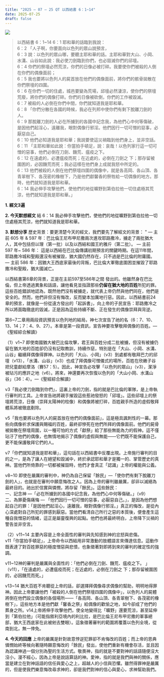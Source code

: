 ```yaml
---
title: "2025 – 07 – 25 QT 以西結書 6：1~14"
date: 2025-07-25
draft: false
---
```


![](/images/qt.jpg)
> 以西結書 6：1~14 
> 6：1 耶和華的話臨到我說：    
> 6：2 「人子啊，你要面向以色列的眾山說預言，  
> 6：3 說：以色列的眾山哪，要聽主耶和華的話。主耶和華對大山、小岡、水溝、山谷如此說：我必使刀劍臨到你們，也必毀滅你們的邱壇。  
> 6：4 你們的祭壇必然荒涼，你們的日像必被打碎。我要使你們被殺的人倒在你們的偶像面前；  
> 6：5 我也要將以色列人的屍首放在他們的偶像面前，將你們的骸骨拋散在你們祭壇的四圍。  
> 6：6 在你們一切的住處，城邑要變為荒場，邱壇必然淒涼，使你們的祭壇荒廢，將你們的偶像打碎。你們的日像被砍倒，你們的工作被毀滅。  
> 6：7 被殺的人必倒在你們中間，你們就知道我是耶和華。    
> 6：8 「你們分散在各國的時候，我必在列邦中使你們有剩下脫離刀劍的人。  
> 6：9 那脫離刀劍的人必在所擄到的各國中記念我，為他們心中何等傷破，是因他們起淫心，遠離我，眼對偶像行邪淫。他們因行一切可憎的惡事，必厭惡自己。  
> 6：10 他們必知道我是耶和華；我說要使這災禍臨到他們身上，並非空話。  
> 6：11 「主耶和華如此說：你當拍手頓足，說：哀哉！以色列家行這一切可憎的惡事，他們必倒在刀劍、饑荒、瘟疫之下。  
> 6：12 在遠處的，必遭瘟疫而死；在近處的，必倒在刀劍之 下；那存留被圍困的，必因饑荒而死；我必這樣在他們身上成就我怒中所定的。  
> 6：13 他們被殺的人倒在他們祭壇四圍的偶像中，就是各高岡、各山頂、各青翠樹下、各茂密的橡樹下，乃是他們獻馨香的祭牲給一切偶像的地方。那時，他們就知道我是耶和華。  
> 6：14 我必伸手攻擊他們，使他們的地從曠野到第伯拉他一切住處極其荒涼，他們就知道我是耶和華。」  



**1.  經文3遍**

**2. 今天默想經文**
結 6：14 我必伸手攻擊他們，使他們的地從曠野到第伯拉他一切住處極其荒涼，他們就知道我是耶和華。    

**3. 默想分享**
歷史背景：要更清楚今天的經文，我們要先了解經文的背景： "
— 主前 605 年 & 597 年：巴比倫王尼布甲尼撒兩次進攻耶路撒冷，擄走了兩批猶大人，其中包括但以理（第一批）以及以西結和國王約雅斤（第二批）。
— 主前 597 年~ 586 年： 這是以西結在巴比倫傳講初期預言的關鍵時期。在這11年間，耶路撒冷城和聖殿還沒有被摧毀，猶大國仍然存在，只不過是巴比倫的附庸國。
— 主前 586 年：因猶大王西底家最後的背叛，巴比倫大軍徹底圍困並摧毀了耶路撒冷和聖殿，猶大國滅亡。

以西結書第6章的背景，正是在主前597至586年之間 發出的。他雖然身在巴比倫，但上帝透過異象和話語，讓他看見並指證那些**仍留在猶大地的百姓**所犯的罪。這些百姓錯誤地認為，既然他們沒有被擄走，就代表上帝仍然與他們同在，他們是安全的。然而，他們非但沒有悔改，反而變本加厲地行惡。因此，以西結書前24章的預言，就像是一份從遠方發出的「起訴書」，向上帝的子民宣告：耶路撒冷之所以將面臨徹底的毀滅，正是因為這些持續不斷、正在發生的偶像崇拜與背逆。

第6\~7二章用兩段資訊預言以色列地的結局，神七次宣告了祂的名（6：7、10、13、14；7：4、9、27）。本章是第一段資訊，宣告神要攻擊敬拜偶像的百姓。—《聖經綜合解讀》

（1）v1\~7 即使南國猶大被巴比倫攻擊，君王與百姓分成二批被擄，但沒有被擄仍留在猶大地的百姓卻仍沒有記取教訓，持續作惡，特別是在「大山、小岡、水溝、山谷」繼續拜偶像得罪神。以色列的「大山、小岡」（v3）到處都有敬拜巴力的邱壇（v13），「水溝、山谷」（v3）也成了拜偶像可憎儀式的場所，百姓在欣嫩子谷把兒童獻給摩洛（賽57：5）。因此，神宣告必攻擊「以色列的眾山」（v3），潔淨被玷污的應許之地（v6）。將來，神還要再次恢復以色列的「大山小岡、水溝山谷」（36：4）。—《聖經綜合解讀》

v3「我必使刀劍臨到你們」，這裏上帝的刀劍，指的就是巴比倫的軍隊，是上帝執行審判的工具。上帝宣告祂將親手摧毀這些惹祂發怒的「邱壇」。這些邱壇上的祭壇將荒涼，日像（崇拜太陽神的柱像）和偶像將被打碎，百姓親手所造的虛假敬拜體系將被徹底剷除。

v5「我也要將以色列人的屍首放在他們的偶像面前」，這是極具諷刺性的一幕。那些向偶像祈求保護與賜福的百姓，最終卻慘死在他們所拜的偶像面前。他們的屍骨被拋散在祭壇周圍，以一種可怕的方式「獻祭」給了那些無能為力的假神。這不僅玷汙了他們的偶像，也無情地揭示了偶像的虛假與無能——它們既不能保護自己，更不能保護敬拜它們的人。

v7「你們就知道我是耶和華」，這句話在以西結書中反覆出現。上帝施行審判的目的之一，是為了讓人在絕望和毀滅中，終於承認耶和華才是獨一的、掌管歷史的真神。當他們所倚靠的一切都被摧毀時，他們才會真正「認識」上帝的權能與公義。

v8\~10 即使在嚴厲的審判中，神仍為自己保留「餘民」—「使你們有剩下脫離刀劍的人」，也就是在審判中願意悔改之人。因為上帝的審判雖嚴厲，卻非以滅絕為最終目的。祂出於信實與憐憫，將存留「餘民」。這些餘民：  
一、記念神 —「必在所擄到的各國中記念我，為他們心中何等傷破。」（v9）  
二、為罪憂傷痛悔 — 「他們因行一切可憎的惡事，必厭惡自己。」，是因為他們想起自己的罪：「是因他們起淫心，遠離我，眼對偶像行邪淫。」真正的悔改，是從內心深處對自己所犯的罪感到厭惡。當他們看清自己所行之惡的本質後，便會產生這種自我憎惡的情緒，這正是屬靈復興的起點。他們也將最終明白，上帝降下災禍的警告並非空言。  

（2）v11\~14 主要內容是上帝全面性的審判與先知感到神的忿怒與悲傷。  
v11「你當拍手頓足」，上帝命令以西結用非常激動的肢體語言來傳達信息。這動作既表達了對百姓罪惡的極度憎惡與悲憤，也象徵著對即將到來的審判的確定性的強調。  

v11\~12神的審判是嚴厲與全面性的：「他們必倒在刀劍、饑荒、瘟疫之下。 」（v11），「在遠處的，必遭瘟疫而死；在近處的，必倒在刀劍之 下；那存留被圍困的，必因饑荒而死。」

v13\~14 猶大百姓不肯聽從上帝的話，卻選擇拜偶像尋求偶像的幫助，明明地得罪神。因此上帝要讓他們「被殺的人倒在他們祭壇四圍的偶像中」，以色列人的屍體將倒在他們設立偶像的各個場所——「各高岡、各山頂、各青翠樹下、各茂密的橡樹下」，這些地方本是他們獻「馨香之祭」給偶像的歡愉之地，如今卻成了他們的葬身之所。v14上帝將伸手攻擊他們，使全地變得比「曠野」還要荒涼，甚至延伸到「第伯拉他」（可能指敘利亞境內的利比拉，是巴比倫王尼布甲尼撒的軍事總部，猶大王西底家在此被剜去雙眼）。這象徵著審判的範圍將覆蓋以色列全境，從南到北，無一倖免。

**4. 今天的回應**
上帝的嚴厲是針對故意悖逆犯罪卻不肯悔改的百姓；而上帝的恩典憐憫始終等候向著隨時願意悔改的「餘民」發出，使他們重新有機會存活，並且因為認識神過一個分別為聖的生活方式。敬畏神，指的就是不要對神的話語隨便沒大沒小，漫不經心，因為上帝是說話算話的神。愛神，指的就是我們與神的關係，應當是建立在對神話語的信任與愛心之上，超越人的小信與恐懼。雖然得罪神是嚴厲的，但是使我們樂意悔改尋求神的，卻是我們對神的信心與愛心，求神幫助我們。

